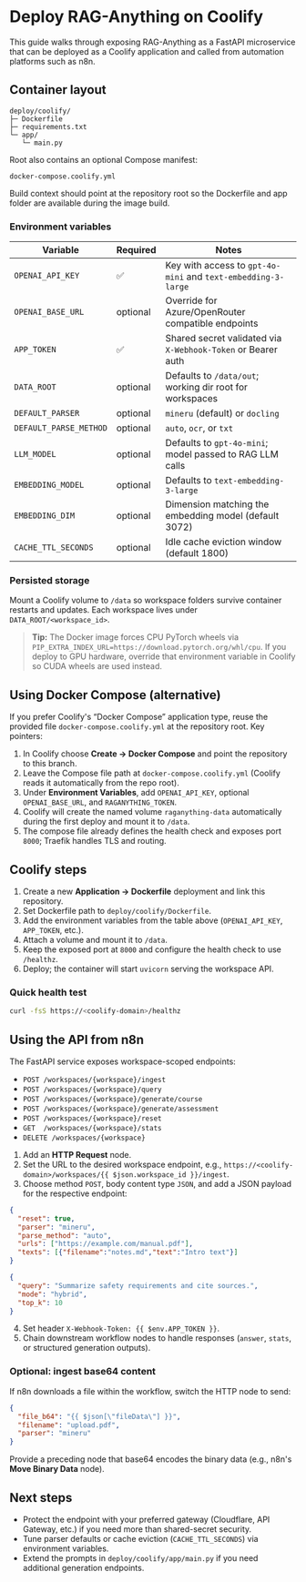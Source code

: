 # Deploy RAG-Anything on Coolify

This guide walks through exposing RAG-Anything as a FastAPI microservice that can be deployed as a Coolify application and called from automation platforms such as n8n.

## Container layout

```
deploy/coolify/
├─ Dockerfile
├─ requirements.txt
└─ app/
   └─ main.py
```

Root also contains an optional Compose manifest:

```
docker-compose.coolify.yml
```

Build context should point at the repository root so the Dockerfile and app folder are available during the image build.

### Environment variables

| Variable | Required | Notes |
| --- | --- | --- |
| `OPENAI_API_KEY` | ✅ | Key with access to `gpt-4o-mini` and `text-embedding-3-large` |
| `OPENAI_BASE_URL` | optional | Override for Azure/OpenRouter compatible endpoints |
| `APP_TOKEN` | ✅ | Shared secret validated via `X-Webhook-Token` or Bearer auth |
| `DATA_ROOT` | optional | Defaults to `/data/out`; working dir root for workspaces |
| `DEFAULT_PARSER` | optional | `mineru` (default) or `docling` |
| `DEFAULT_PARSE_METHOD` | optional | `auto`, `ocr`, or `txt` |
| `LLM_MODEL` | optional | Defaults to `gpt-4o-mini`; model passed to RAG LLM calls |
| `EMBEDDING_MODEL` | optional | Defaults to `text-embedding-3-large` |
| `EMBEDDING_DIM` | optional | Dimension matching the embedding model (default 3072) |
| `CACHE_TTL_SECONDS` | optional | Idle cache eviction window (default 1800) |

### Persisted storage

Mount a Coolify volume to `/data` so workspace folders survive container restarts and updates. Each workspace lives under `DATA_ROOT/<workspace_id>`.

> **Tip:** The Docker image forces CPU PyTorch wheels via `PIP_EXTRA_INDEX_URL=https://download.pytorch.org/whl/cpu`. If you deploy to GPU hardware, override that environment variable in Coolify so CUDA wheels are used instead.

## Using Docker Compose (alternative)

If you prefer Coolify's “Docker Compose” application type, reuse the provided file `docker-compose.coolify.yml` at the repository root. Key pointers:

1. In Coolify choose **Create → Docker Compose** and point the repository to this branch.
2. Leave the Compose file path at `docker-compose.coolify.yml` (Coolify reads it automatically from the repo root).
3. Under **Environment Variables**, add `OPENAI_API_KEY`, optional `OPENAI_BASE_URL`, and `RAGANYTHING_TOKEN`.
4. Coolify will create the named volume `raganything-data` automatically during the first deploy and mount it to `/data`.
5. The compose file already defines the health check and exposes port `8000`; Traefik handles TLS and routing.

## Coolify steps

1. Create a new **Application → Dockerfile** deployment and link this repository.
2. Set Dockerfile path to `deploy/coolify/Dockerfile`.
3. Add the environment variables from the table above (`OPENAI_API_KEY`, `APP_TOKEN`, etc.).
4. Attach a volume and mount it to `/data`.
5. Keep the exposed port at `8000` and configure the health check to use `/healthz`.
6. Deploy; the container will start `uvicorn` serving the workspace API.

### Quick health test

```bash
curl -fsS https://<coolify-domain>/healthz
```

## Using the API from n8n

The FastAPI service exposes workspace-scoped endpoints:

- `POST /workspaces/{workspace}/ingest`
- `POST /workspaces/{workspace}/query`
- `POST /workspaces/{workspace}/generate/course`
- `POST /workspaces/{workspace}/generate/assessment`
- `POST /workspaces/{workspace}/reset`
- `GET  /workspaces/{workspace}/stats`
- `DELETE /workspaces/{workspace}`

1. Add an **HTTP Request** node.
2. Set the URL to the desired workspace endpoint, e.g., `https://<coolify-domain>/workspaces/{{ $json.workspace_id }}/ingest`.
3. Choose method `POST`, body content type `JSON`, and add a JSON payload for the respective endpoint:

```json
{ 
  "reset": true,
  "parser": "mineru",
  "parse_method": "auto",
  "urls": ["https://example.com/manual.pdf"],
  "texts": [{"filename":"notes.md","text":"Intro text"}]
} 
```

```json
{
  "query": "Summarize safety requirements and cite sources.",
  "mode": "hybrid",
  "top_k": 10
}
```

4. Set header `X-Webhook-Token: {{ $env.APP_TOKEN }}`.
5. Chain downstream workflow nodes to handle responses (`answer`, `stats`, or structured generation outputs).

### Optional: ingest base64 content

If n8n downloads a file within the workflow, switch the HTTP node to send:

```json
{
  "file_b64": "{{ $json[\"fileData\"] }}",
  "filename": "upload.pdf",
  "parser": "mineru"
}
```

Provide a preceding node that base64 encodes the binary data (e.g., n8n's **Move Binary Data** node).

## Next steps

- Protect the endpoint with your preferred gateway (Cloudflare, API Gateway, etc.) if you need more than shared-secret security.
- Tune parser defaults or cache eviction (`CACHE_TTL_SECONDS`) via environment variables.
- Extend the prompts in `deploy/coolify/app/main.py` if you need additional generation endpoints.
